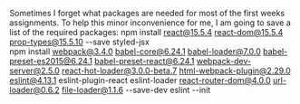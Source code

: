 Sometimes I forget what packages are needed for most of the first weeks assignments. To help this minor inconvenience for me, I am going to save a list of the required packages:
npm install react@15.5.4 react-dom@15.5.4 prop-types@15.5.10 --save styled-jsx  
npm install webpack@3.4.0 babel-core@6.24.1 babel-loader@7.0.0 babel-preset-es2015@6.24.1 babel-preset-react@6.24.1 webpack-dev-server@2.5.0 react-hot-loader@3.0.0-beta.7 html-webpack-plugin@2.29.0 eslint@4.13.1 eslint-plugin-react eslint-loader react-router-dom@4.0.0 url-loader@0.6.2 file-loader@1.1.6 --save-dev
eslint --init